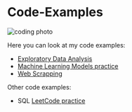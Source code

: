 # Code-Examples
![coding photo](https://hk-media.apjonlinecdn.com/magefan_blog/Best_HP_Laptops_for_Programming-min.jpg)

Here you can look at my code examples:
- [Exploratory Data Analysis](https://github.com/vkolotilin/Code-Examples/tree/main/Exploratory%20Data%20Analysis)
- [Machine Learning Models practice](https://github.com/vkolotilin/Code-Examples/tree/main/Machine%20Learning%20Models%20practice)
- [Web Scrapping](https://github.com/vkolotilin/Code-Examples/tree/main/Web%20Scrapping)

Other code examples:
- SQL [LeetCode practice](https://leetcode.com/u/Semp1ternal/)
